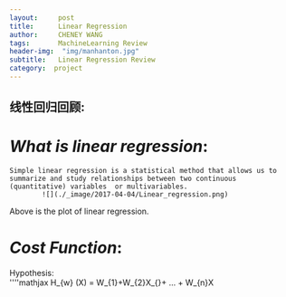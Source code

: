 ```yaml
---
layout:     post
title:      Linear Regression
author:     CHENEY WANG
tags: 		MachineLearning Review
header-img:  "img/manhanton.jpg"
subtitle:  	Linear Regression Review
category:  project
---
```

<!-- Start Writing Below in Markdown -->

## **线性回归回顾**:
# *What is linear regression*:
    Simple linear regression is a statistical method that allows us to summarize and study relationships between two continuous (quantitative) variables  or multivariables.
            ![](./_image/2017-04-04/Linear_regression.png)

Above is the plot of linear regression.

# *Cost Function*:
Hypothesis:  
''''mathjax
H_{w} (X) = W_{1}+W_{2}X_{}+ ... + W_{n}X











